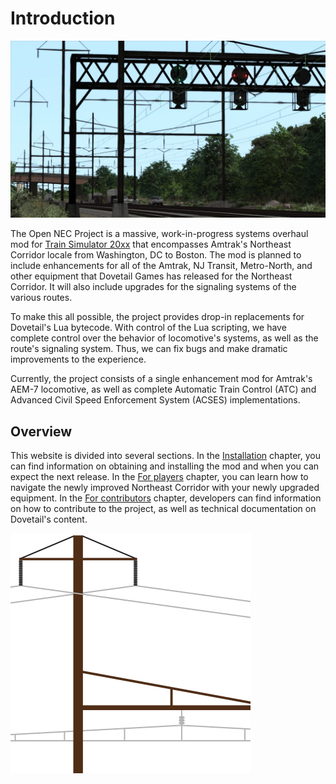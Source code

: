 # Introduction

![Cover image](opennec-cover.jpg)

The Open NEC Project is a massive, work-in-progress systems overhaul mod for [Train Simulator 20xx](https://live.dovetailgames.com/live/train-simulator) that encompasses Amtrak's Northeast Corridor locale from Washington, DC to Boston. The mod is planned to include enhancements for all of the Amtrak, NJ Transit, Metro-North, and other equipment that Dovetail Games has released for the Northeast Corridor. It will also include upgrades for the signaling systems of the various routes.

To make this all possible, the project provides drop-in replacements for Dovetail's Lua bytecode. With control of the Lua scripting, we have complete control over the behavior of locomotive's systems, as well as the route's signaling system. Thus, we can fix bugs and make dramatic improvements to the experience.

Currently, the project consists of a single enhancement mod for Amtrak's AEM-7 locomotive, as well as complete Automatic Train Control (ATC) and Advanced Civil Speed Enforcement System (ACSES) implementations.

## Overview

This website is divided into several sections. In the [Installation](installation) chapter, you can find information on obtaining and installing the mod and when you can expect the next release. In the [For players](for-players) chapter, you can learn how to navigate the newly improved Northeast Corridor with your newly upgraded equipment. In the [For contributors](for-contributors) chapter, developers can find information on how to contribute to the project, as well as technical documentation on Dovetail's content.

![Project logo](opennec-logo.svg)